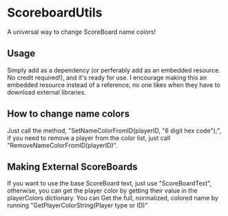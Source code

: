 # ScoreboardUtils #
A universal way to change ScoreBoard name colors!
## Usage ##
Simply add as a dependency (or perferably add as an embedded resource. No credit required!), and it's ready for use.
I encourage making this an embedded resource instead of a reference, no one likes when they have to download external libraries.
## How to change name colors ##
Just call the method, "SetNameColorFromID(playerID, "6 digit hex code");", if you need to remove a player from the color list, just call "RemoveNameColorFromID(playerID)".
## Making External ScoreBoards ##
If you want to use the base ScoreBoard text, just use "ScoreBoardText", otherwise, you can get the player color by getting their value in the playerColors dictionary. You can Get the full, normalized, colored name by running "GetPlayerColorString(Player type or ID)"
